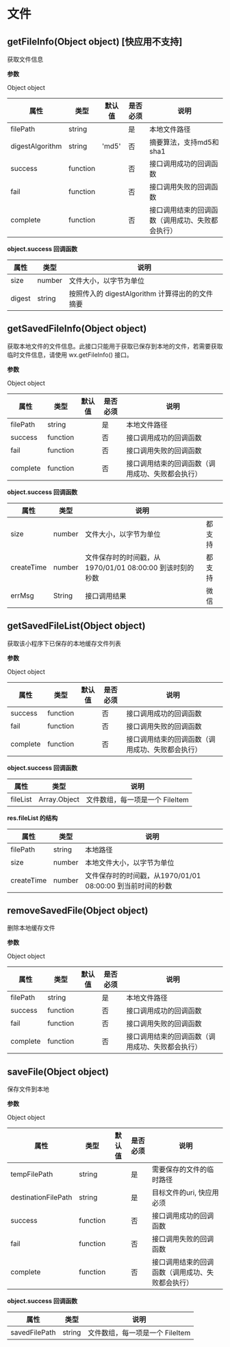# 文件

## getFileInfo(Object object) [快应用不支持]

获取文件信息

**参数**

Object object

| 属性     | 类型          | 默认值 | 是否必须 | 说明                                             |
| -------- | ------------- | ------ | -------- | ------------------------------------------------ |
| filePath      | string        |        | 是       | 本地文件路径                           |
| digestAlgorithm     | string |    'md5'    | 否      | 摘要算法，支持md5和sha1                                 |
| success  | function      |        | 否       | 接口调用成功的回调函数                           |
| fail     | function      |        | 否       | 接口调用失败的回调函数                           |
| complete | function      |        | 否       | 接口调用结束的回调函数（调用成功、失败都会执行） |

**object.success 回调函数**

| 属性     | 类型          | 说明                                             |
| -------- | ------------- |------------------------------------------------ |
| size     | number         | 文件大小，以字节为单位                          |
| digest     | string  | 按照传入的 digestAlgorithm 计算得出的的文件摘要                                |

## getSavedFileInfo(Object object)

获取本地文件的文件信息。此接口只能用于获取已保存到本地的文件，若需要获取临时文件信息，请使用 wx.getFileInfo() 接口。

**参数**

Object object

| 属性     | 类型          | 默认值 | 是否必须 | 说明                                             |
| -------- | ------------- | ------ | -------- | ------------------------------------------------ |
| filePath      | string        |        | 是       | 本地文件路径                           |
| success  | function      |        | 否       | 接口调用成功的回调函数                           |
| fail     | function      |        | 否       | 接口调用失败的回调函数                           |
| complete | function      |        | 否       | 接口调用结束的回调函数（调用成功、失败都会执行） |

**object.success 回调函数**

| 属性     | 类型          | 说明                            |                 |
| -------- | ------------- |--------------------------------|---------------- |
| size     | number         | 文件大小，以字节为单位                          |都支持|
| createTime     | number| 文件保存时的时间戳，从1970/01/01 08:00:00 到该时刻的秒数           |都支持                     |
| errMsg     | String| 接口调用结果                                |微信|
## getSavedFileList(Object object)
获取该小程序下已保存的本地缓存文件列表

**参数**

Object object

| 属性     | 类型          | 默认值 | 是否必须 | 说明                                             |
| -------- | ------------- | ------ | -------- | ------------------------------------------------ |
| success  | function      |        | 否       | 接口调用成功的回调函数                           |
| fail     | function      |        | 否       | 接口调用失败的回调函数                           |
| complete | function      |        | 否       | 接口调用结束的回调函数（调用成功、失败都会执行） |

**object.success 回调函数**

| 属性     | 类型          | 说明                                             |
| -------- | ------------- |------------------------------------------------ |
| fileList     | Array.Object         | 文件数组，每一项是一个 FileItem                          |


**res.fileList 的结构**

| 属性     | 类型          | 说明                                             |
| -------- | ------------- |------------------------------------------------ |
| filePath     | string         |本地路径                         |
| size     | number         |本地文件大小，以字节为单位                        |
| createTime    | number         |文件保存时的时间戳，从1970/01/01 08:00:00 到当前时间的秒数  |


## removeSavedFile(Object object)

删除本地缓存文件

**参数**

Object object

| 属性     | 类型          | 默认值 | 是否必须 | 说明                                             |
| -------- | ------------- | ------ | -------- | ------------------------------------------------ |
| filePath      | string        |        | 是       | 本地文件路径                           |
| success  | function      |        | 否       | 接口调用成功的回调函数                           |
| fail     | function      |        | 否       | 接口调用失败的回调函数                           |
| complete | function      |        | 否       | 接口调用结束的回调函数（调用成功、失败都会执行） |

## saveFile(Object object)

保存文件到本地

**参数**

Object object

| 属性     | 类型          | 默认值 | 是否必须 | 说明                                             |
| -------- | ------------- | ------ | -------- | ------------------------------------------------ |
| tempFilePath      | string        |        | 是       | 需要保存的文件的临时路径                       |
| destinationFilePath      | string        |        | 是       | 目标文件的uri, 快应用必须                      |
| success  | function      |        | 否       | 接口调用成功的回调函数                           |
| fail     | function      |        | 否       | 接口调用失败的回调函数                           |
| complete | function      |        | 否       | 接口调用结束的回调函数（调用成功、失败都会执行） |

**object.success 回调函数**

| 属性     | 类型          | 说明                                             |
| -------- | ------------- |------------------------------------------------ |
| savedFilePath     | string         | 文件数组，每一项是一个 FileItem                          |
